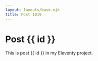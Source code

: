 ```yaml
---
layout: layouts/base.njk
title: Post 1019
---
```


# Post {{ id }}

This is post {{ id }} in my Eleventy project.
